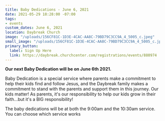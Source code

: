 ```yaml
---
title: Baby Dedications - June 6, 2021
date: 2021-05-29 18:28:00 -07:00
tags:
- events
custom_dates: June 6, 2021
location: Daybreak Church
image: "/uploads/156CF81C-1D3E-4CAC-AA8C-79BD79C3CC9A_4_5005_c.jpeg"
small_image: "/uploads/156CF81C-1D3E-4CAC-AA8C-79BD79C3CC9A_4_5005_c.jpeg"
primary_button:
  label: Sign Up Here
  link: https://daybreak.churchcenter.com/registrations/events/880974
---
```


**Our next Baby Dedication will be on June 6th 2021.**

Baby Dedication is a special service where parents make a commitment to help their kids find and follow Jesus, and the Daybreak family makes a commitment to stand with the parents and support them in this journey. Our kids matter! As parents, it's our responsibility to help our kids grow in their faith...but it's a BIG responsibility!

The baby dedications will be at both the 9:00am and the 10:30am service. You can choose which service works